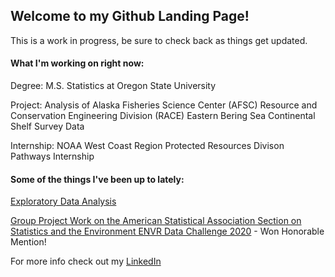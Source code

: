 ## Welcome to my Github Landing Page!

This is a work in progress, be sure to check back as things get updated.

#### What I'm working on right now: 

Degree: M.S. Statistics at Oregon State University

Project: Analysis of Alaska Fisheries Science Center (AFSC) Resource and Conservation Engineering Division (RACE) Eastern Bering Sea Continental Shelf Survey Data

Internship: NOAA West Coast Region Protected Resources Divison Pathways Internship


#### Some of the things I've been up to lately:

[Exploratory Data Analysis](https://erickabsmith.shinyapps.io/catch-data/)

[Group Project Work on the American Statistical Association Section on Statistics and the Environment ENVR Data Challenge 2020](https://jimmylovestea.shinyapps.io/datadash/) - Won Honorable Mention!

For more info check out my [LinkedIn](www.linkedin.com/in/erickabsmith)
